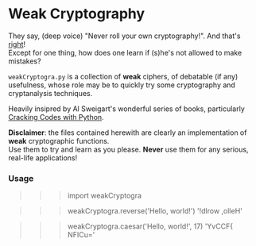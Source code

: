 # Weak Cryptography
They say, (deep voice) "Never roll your own cryptography!". And that's [right](https://www.schneier.com/blog/archives/2015/05/amateurs_produc.html)!</br>
Except for one thing, how does one learn if (s)he's not allowed to make mistakes?

`weakCryptogra.py` is a collection of **weak** ciphers, of debatable (if any) usefulness, whose role may be to quickly try some cryptography and cryptanalysis techniques.

Heavily insipred by Al Sweigart's wonderful series of books, particularly [Cracking Codes with Python](https://inventwithpython.com/cracking/).

**Disclaimer**: the files contained herewith are clearly an implementation of **weak** cryptographic functions.</br>
Use them to try and learn as you please. **Never** use them for any serious, real-life applications!

### Usage
>>> import weakCryptogra

>>> weakCryptogra.reverse('Hello, world!')
'!dlrow ,olleH'

>>> weakCryptogra.caesar('Hello, world!', 17)
'YvCCF{ NFICu='

